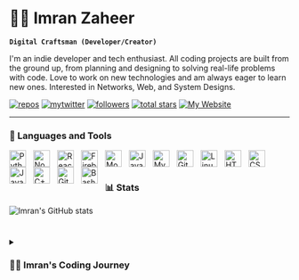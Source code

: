 # 🏄‍♂️ Imran Zaheer

**`Digital Craftsman (Developer/Creator)`**

I'm an indie developer and tech enthusiast. All coding projects are built from the ground up, from planning and designing to solving real-life problems with code. Love to work on new technologies and am always eager to learn new ones. Interested in Networks, Web, and System Designs.

   <p align="left">
      <a href="https://github.com/imranzaheer612?tab=repositories">
         <img alt="repos" title="My Repos" src="https://custom-icon-badges.demolab.com/badge/-My%20Repos-blue?style=for-the-badge&logoColor=white&logo=repo"/></a> 
      <a href="https://twitter.com/ImranZaheer612">
         <img alt="mytwitter" title="Twitter" src="https://img.shields.io/twitter/follow/ImranZaheer612?label=%40imranzaheer612&logo=twitter&style=for-the-badge"/></a>
      <a href="https://github.com/imranzaheer612?tab=followers">
         <img alt="followers" title="Follow me on GitHub" src="https://custom-icon-badges.demolab.com/github/followers/imranzaheer612?color=236ad3&labelColor=1155ba&style=for-the-badge&logo=person-add&label=Follow&logoColor=white"/></a>
      <a href="https://github.com/imranzaheer612?tab=repositories&sort=stargazers">
         <img alt="total stars" title="Total stars on GitHub" src="https://custom-icon-badges.demolab.com/github/stars/imranzaheer612?color=55960c&style=for-the-badge&labelColor=488207&logo=star"/></a>
      <a href="https://theundersurfers.com/">
         <img alt="My Website" title="Website" src="https://custom-icon-badges.demolab.com/website?style=for-the-badge&up_message=up&logo=website&url=https%3A%2F%2Ftheundersurfers.netlify.app%2F"/></a>

   </p>

---

### 🧰 Languages and Tools

<img align="left" alt="Python" width="30px" style="padding-right:10px;" src="https://cdn.jsdelivr.net/gh/devicons/devicon/icons/python/python-plain.svg" />
<img align="left" alt="NodeJS" width="30px" style="padding-right:10px;" src="https://cdn.jsdelivr.net/gh/devicons/devicon/icons/nodejs/nodejs-original.svg" />
<img align="left" alt="React" width="30px" style="padding-right:10px;" src="https://cdn.jsdelivr.net/gh/devicons/devicon/icons/react/react-original.svg" />
<img align="left" alt="Firebase" width="30px" style="padding-right:10px;" src="https://cdn.jsdelivr.net/gh/devicons/devicon/icons/firebase/firebase-plain.svg"/>
<img align="left" alt="Mongo" width="30px" style="padding-right:10px;" src="https://cdn.jsdelivr.net/gh/devicons/devicon/icons/mongodb/mongodb-original.svg"/>
<img align="left" alt="Java" width="30px" style="padding-right:10px;" src="https://cdn.jsdelivr.net/gh/devicons/devicon/icons/java/java-original.svg"/>
<img align="left" alt="MySql" width="30px" style="padding-right:10px;" src="https://cdn.jsdelivr.net/gh/devicons/devicon/icons/mysql/mysql-original.svg"/>
<img align="left" alt="Git" width="30px" style="padding-right:10px;" src="https://cdn.jsdelivr.net/gh/devicons/devicon/icons/git/git-original.svg" />
<img align="left" alt="Linux" width="30px" style="padding-right:10px;" src="https://cdn.jsdelivr.net/gh/devicons/devicon/icons/linux/linux-original.svg" />
<img align="left" alt="HTML" width="30px" style="padding-right:10px;" src="https://cdn.jsdelivr.net/gh/devicons/devicon/icons/html5/html5-plain.svg" />
<img align="left" alt="CSS" width="30px" style="padding-right:10px;" src="https://cdn.jsdelivr.net/gh/devicons/devicon/icons/css3/css3-plain.svg" />
<img align="left" alt="JavaScript" width="30px" style="padding-right:10px;" src="https://cdn.jsdelivr.net/gh/devicons/devicon/icons/javascript/javascript-plain.svg" />
<img align="left" alt="C++" width="30px" style="padding-right:10px;" src="https://cdn.jsdelivr.net/gh/devicons/devicon/icons/cplusplus/cplusplus-line.svg" />
<img align="left" alt="GitHub" width="30px" style="padding-right:10px;" src="https://cdn.jsdelivr.net/gh/devicons/devicon/icons/github/github-original.svg" />
<img align="left" alt="Bash" width="30px" style="padding-right:10px;" src="https://cdn.jsdelivr.net/gh/devicons/devicon/icons/bash/bash-original.svg" />
<br />

#

### 📊 Stats

![Imran's GitHub stats](https://github-readme-stats.vercel.app/api?username=imranzaheer612&show_icons=true&theme=gruvbox)

<!-- ![GitHub Streak](https://streak-stats.demolab.com?user=imranzaheer612&theme=gruvbox&border_radius=4.5) -->

#

<details>
 <summary><h3>👨‍💻 Imran's Coding Journey</h3></summary>
   I started my coding journey as a naive computer science student with a passion to learn everything I could about this programming world - code, Unix, Linux, Networks and theory. And all the while, teaching myself android development with a dream to build my app, but that soon got overshadowed by my desire to excel in Computer Networking. After learning a lot about the networks I jumped towards ethical hacking and learned a lot of hacking techniques. After spending some time learning hacking I noticed that I enjoy more while building new things and then I took a deep dive into software development, Learned how web apps work, learned different frameworks, and software design patterns and still learning. 
   
   However, I had another desire to teach others. I do blogging in my free time. And soon will start a youtube channel and will try to give back to the society.

[website]: theundersurfers.netlify.app/
